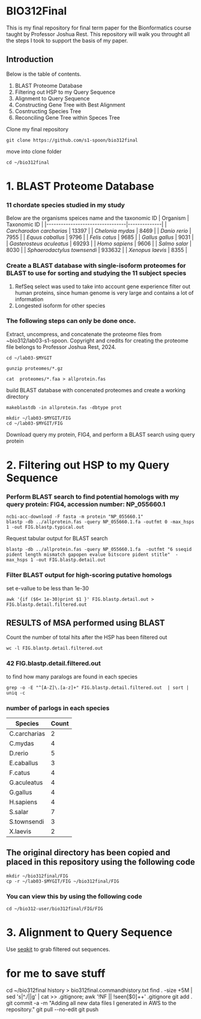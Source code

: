 # BIO312Final
This is my final repository for final term paper for the Bionformatics course taught by Professor Joshua Rest.
This repository will walk you throught all the steps I took to support the basis of my paper.

## Introduction 

Below is the table of contents.
1. BLAST Proteome Database
2. Filtering out HSP to my Query Sequence
3. Alignment to Query Sequence
4. Constructing Gene Tree with Best Alignment
5. Cosntructing Species Tree
6. Reconciling Gene Tree within Speces Tree

Clone my final repository
```
git clone https://github.com/s1-spoon/bio312final
```
move into clone folder
```
cd ~/bio312final
```
# 1. BLAST Proteome Database
### 11 chordate species studied in my study
Below are the organisms speices name and the taxonomic ID
| Organism                        | Taxonomic ID |
|---------------------------------|--------------|
| *Carcharodon carcharias*        | 13397        |
| *Chelonia mydas*                | 8469         |
| *Danio rerio*                   | 7955         |
| *Equus caballus*                | 9796         |
| *Felis catus*                   | 9685         |
| *Gallus gallus*                 | 9031         |
| *Gasterosteus aculeatus*        | 69293        |
| *Homo sapiens*                  | 9606         |
| *Salmo salar*                   | 8030         |
| *Sphaerodactylus townsendi*     | 933632       |
| *Xenopus laevis*                | 8355         |

### Create a BLAST database with single-isoform proteomes for BLAST to use for sorting and studying the 11 subject species
1. RefSeq select was used to take into account gene experience filter out human proteins, since human genome is very large and contains a lot of information
2. Longested isoform for other species 

### The following steps can only be done once.
Extract, uncompress, and concatenate the proteome files from ~bio312/lab03-s1-spoon.
Copyright and credits for creating the proteome file belongs to Professor Joshua Rest, 2024.
```
cd ~/lab03-$MYGIT

gunzip proteomes/*.gz

cat  proteomes/*.faa > allprotein.fas
```
build BLAST database with concenated proteomes and create a working directory
```
makeblastdb -in allprotein.fas -dbtype prot

mkdir ~/lab03-$MYGIT/FIG
cd ~/lab03-$MYGIT/FIG
```
Download query my protein, FIG4, and perform a BLAST search using query protein
# 2. Filtering out HSP to my Query Sequence
### Perform BLAST search to find potential homologs with my query protein: FIG4, accession number: NP_055660.1
```
ncbi-acc-download -F fasta -m protein "NP_055660.1"
blastp -db ../allprotein.fas -query NP_055660.1.fa -outfmt 0 -max_hsps 1 -out FIG.blastp.typical.out
```
Request tabular output for BLAST search
```
blastp -db ../allprotein.fas -query NP_055660.1.fa  -outfmt "6 sseqid pident length mismatch gapopen evalue bitscore pident stitle"  -max_hsps 1 -out FIG.blastp.detail.out
```
### Filter BLAST output for high-scoring putative homologs
set e-vallue to be less than 1e-30
```
awk '{if ($6< 1e-30)print $1 }' FIG.blastp.detail.out > FIG.blastp.detail.filtered.out
```
## RESULTS of MSA performed using BLAST 
Count the number of total hits after the HSP has been filtered out
```
wc -l FIG.blastp.detail.filtered.out
```
### 42 FIG.blastp.detail.filtered.out
to find how many paralogs are found in each species
```
grep -o -E "^[A-Z]\.[a-z]+" FIG.blastp.detail.filtered.out  | sort | uniq -c
```
### number of parlogs in each species
| Species      |   Count   |
|--------------|-----------|
| C.carcharias |     2      |
| C.mydas      |     4      |
| D.rerio      |     5      |
| E.caballus   |     3      |
| F.catus      |     4      |
| G.aculeatus  |     4      |
| G.gallus     |     4      |
| H.sapiens    |     4      |
| S.salar      |     7      |
| S.townsendi  |     3      |
| X.laevis     |     2      |

## The original directory has been copied and placed in this repository using the following code
```
mkdir ~/bio312final/FIG
cp -r ~/lab03-$MYGIT/FIG ~/bio312final/FIG
```
### You can view this by using the following code
```
cd ~/bio312-user/bio312final/FIG/FIG
```
# 3. Alignment to Query Sequence
Use [seqkit](https://bioinf.shenwei.me/seqkit/) to grab filtered out sequences.

# for me to save stuff
cd ~/bio312final
history > bio312final.commandhistory.txt 
find . -size +5M | sed 's|^\./||g' | cat >> .gitignore; awk '!NF || !seen[$0]++' .gitignore
git add .
git commit -a -m "Adding all new data files I generated in AWS to the repository."
git pull --no-edit
git push 